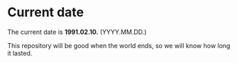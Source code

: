 # Current date

The current date is **1991.02.10.** (YYYY.MM.DD.)

This repository will be good when the world ends, so we will know how long it lasted.
